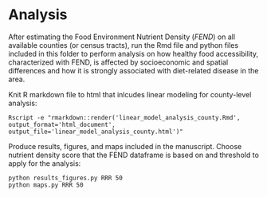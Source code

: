 # Analysis

After estimating the Food Environment Nutrient Density (*FEND*) on all available counties (or census tracts), run the Rmd file and python files included in this folder to perform analysis on how healthy food accessibility, characterized with FEND, is affected by socioeconomic and spatial differences and how it is strongly associated with diet-related disease in the area.  

Knit R markdown file to html that inlcudes linear modeling for county-level analysis:
```
Rscript -e "rmarkdown::render('linear_model_analysis_county.Rmd', output_format='html_document', output_file='linear_model_analysis_county.html')"
```

Produce results, figures, and maps included in the manuscript. Choose nutrient density score that the FEND dataframe is based on and threshold to apply for the analysis:
```
python results_figures.py RRR 50
python maps.py RRR 50
```

